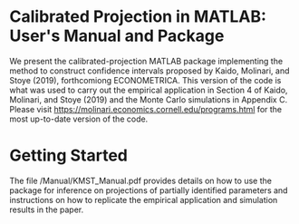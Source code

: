 # Calibrated Projection in MATLAB: User's Manual and Package

We present the calibrated-projection MATLAB package implementing the method to construct confidence intervals proposed by Kaido, Molinari, and Stoye (2019), forthcomiong ECONOMETRICA. This version of the code is what was used to carry out the empirical application in Section 4 of Kaido, Molinari, and Stoye (2019) and the Monte Carlo simulations in Appendix C. Please visit https://molinari.economics.cornell.edu/programs.html for the most up-to-date version of the code.

# Getting Started

The file /Manual/KMST_Manual.pdf provides details  on how to use the package for inference on projections of partially identified parameters and instructions on how to replicate the empirical application and simulation results in the paper.
